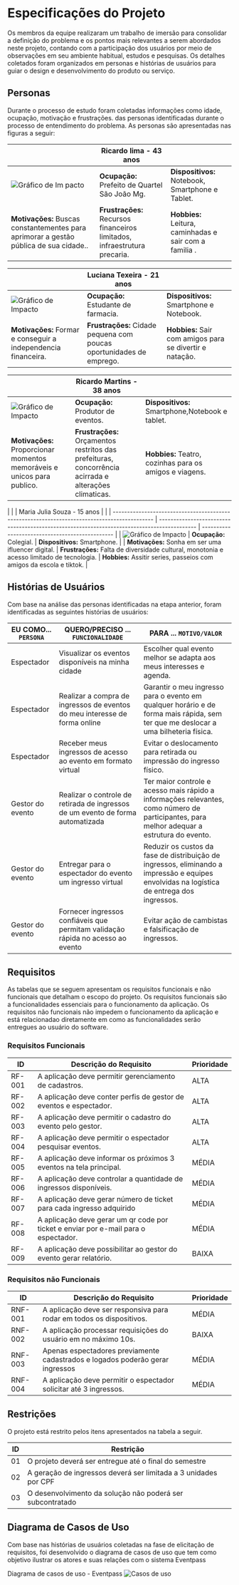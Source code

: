 # Especificações do Projeto

Os membros da equipe realizaram um trabalho de imersão para consolidar a definição do problema e os pontos mais relevantes a serem abordados neste projeto, contando com a participação dos usuários por meio de observações em seu ambiente habitual, estudos e pesquisas. Os detalhes coletados foram organizados em personas e histórias de usuários para guiar o design e desenvolvimento do produto ou serviço.

## Personas

Durante o processo de estudo foram coletadas informações como idade, ocupação, motivação e frustrações. das personas identificadas durante o processo de entendimento do problema. As personas são apresentadas nas figuras a seguir:

|                                                                                        | Ricardo lima - 43 anos                                                    |                                                         |
| -------------------------------------------------------------------------------------- | ------------------------------------------------------------------------- | ------------------------------------------------------- |
| ![Gráfico de Im pacto](img/prefeito.png)                                               | **Ocupação:** Prefeito de Quartel São João Mg.                            | **Dispositivos:** Notebook, Smartphone e Tablet.        |
| **Motivações:** Buscas constantementes para aprimorar a gestão pública de sua cidade.. | **Frustrações:** Recursos financeiros limitados, infraestrutura precaria. | **Hobbies:** Leitura, caminhadas e sair com a familia . |

|                                                                | Luciana Texeira - 21 anos                                            |                                                          |
| -------------------------------------------------------------- | -------------------------------------------------------------------- | -------------------------------------------------------- |
| ![Gráfico de Impacto](img/Luciana.png)                         | **Ocupação:** Estudante de farmacia.                                 | **Dispositivos:** Smartphone e Notebook.                 |
| **Motivações:** Formar e conseguir a independencia financeira. | **Frustrações:** Cidade pequena com poucas oportunidades de emprego. | **Hobbies:** Sair com amigos para se divertir e natação. |

|                                                                         | Ricardo Martins - 38 anos                                                                             |                                                         |
| ----------------------------------------------------------------------- | ----------------------------------------------------------------------------------------------------- | ------------------------------------------------------- |
| ![Gráfico de Impacto](img/ricardo.jpeg)                                 | **Ocupação:** Produtor de eventos.                                                                    | **Dispositivos:** Smartphone,Notebook e tablet.         |
| **Motivações:** Proporcionar momentos memoráveis e unicos para publico. | **Frustrações:** Orçamentos restritos das prefeituras, concorrência acirrada e alterações climaticas. | **Hobbies:** Teatro, cozinhas para os amigos e viagens. |

|
| | Maria Julia Souza - 15 anos | |
| -------------------------------------------------------------------------------------------- | ------------------------------------------------------------------------------------------- | ----------------------------------------------- |
| ![Gráfico de Impacto](img/maria.png) | **Ocupação:** Colegial. | **Dispositivos:** Smartphone. |
| **Motivações:** Sonha em ser uma ifluencer digital. | **Frustrações:** Falta de diversidade cultural, monotonia e acesso limitado de tecnologia. | **Hobbies:** Assitir series, passeios com amigos da escola e tiktok. |
                                                   

## Histórias de Usuários

Com base na análise das personas identificadas na etapa anterior, foram identificadas as seguintes histórias de usuários:

| EU COMO... `PERSONA` | QUERO/PRECISO ... `FUNCIONALIDADE`                                              | PARA ... `MOTIVO/VALOR`                                                                                                                    |
| -------------------- | ------------------------------------------------------------------------------- | ------------------------------------------------------------------------------------------------------------------------------------------ |
| Espectador           | Visualizar os eventos disponíveis na minha cidade                               | Escolher qual evento melhor se adapta aos meus interesses e agenda.                                                                        |
| Espectador           | Realizar a compra de ingressos de eventos do meu interesse de forma online      | Garantir o meu ingresso para o evento em qualquer horário e de forma mais rápida, sem ter que me deslocar a uma bilheteria física.         |
| Espectador           | Receber meus ingressos de acesso ao evento em formato virtual                   | Evitar o deslocamento para retirada ou impressão do ingresso físico.                                                                       |
| Gestor do evento     | Realizar o controle de retirada de ingressos de um evento de forma automatizada | Ter maior controle e acesso mais rápido a informações relevantes, como número de participantes, para melhor adequar a estrutura do evento. |
| Gestor do evento     | Entregar para o espectador do evento um ingresso virtual                        | Reduzir os custos da fase de distribuição de ingressos, eliminando a impressão e equipes envolvidas na logística de entrega dos ingressos. |
| Gestor do evento     | Fornecer ingressos confiáveis que permitam validação rápida no acesso ao evento | Evitar ação de cambistas e falsificação de ingressos.                                                                                      |

## Requisitos

As tabelas que se seguem apresentam os requisitos funcionais e não funcionais que detalham o escopo do projeto.
Os requisitos funcionais são a funcionalidades essenciais para o funcionamento da aplicação.
Os requisitos não funcionais não impedem o funcionamento da aplicação e está relacionadao diretamente em como as funcionalidades serão entregues ao usuário do software.

### Requisitos Funcionais

| ID     | Descrição do Requisito                                                              | Prioridade |
| ------ | ----------------------------------------------------------------------------------- | ---------- |
| RF-001 | A aplicação deve permitir gerenciamento de cadastros.                               | ALTA       |
| RF-002 | A aplicação deve conter perfis de gestor de eventos e espectador.                   | ALTA       |
| RF-003 | A aplicação deve permitir o cadastro do evento pelo gestor.                         | ALTA       |
| RF-004 | A aplicação deve permitir o espectador pesquisar eventos.                           | ALTA       |
| RF-005 | A aplicação deve informar os próximos 3 eventos na tela principal.                  | MÉDIA      |
| RF-006 | A aplicação deve controlar a quantidade de ingressos disponíveis.                   | MÉDIA      |
| RF-007 | A aplicação deve gerar número de ticket para cada ingresso adquirido                | MÉDIA      |
| RF-008 | A aplicação deve gerar um qr code por ticket e enviar por e-mail para o espectador. | MÉDIA      |
| RF-009 | A aplicação deve possibilitar ao gestor do evento gerar relatório.                  | BAIXA      |

### Requisitos não Funcionais

| ID      | Descrição do Requisito                                                        | Prioridade |
| ------- | ----------------------------------------------------------------------------- | ---------- |
| RNF-001 | A aplicação deve ser responsiva para rodar em todos os dispositivos.          | MÉDIA      |
| RNF-002 | A aplicação processar requisições do usuário em no máximo 10s.                | BAIXA      |
| RNF-003 | Apenas espectadores previamente cadastrados e logados poderão gerar ingressos | MÉDIA      |
| RNF-004 | A aplicação deve permitir o espectador solicitar até 3 ingressos.             | MÉDIA      |

## Restrições

O projeto está restrito pelos itens apresentados na tabela a seguir.

|ID| Restrição                                             |
|--|-------------------------------------------------------|
|01| O projeto deverá ser entregue até o final do semestre |
|02| A geração de ingressos deverá ser limitada a 3 unidades por CPF       |
|03| O desenvolvimento da solução não poderá ser subcontratado  |


## Diagrama de Casos de Uso

Com base nas histórias de usuários coletadas na fase de elicitação de requisitos, foi desenvolvido o diagrama de casos de uso que tem como objetivo ilustrar os atores e suas relações com o sistema Eventpass

Diagrama de casos de uso - Eventpass
![Casos de uso](img/Diagrama%20de%20caso%20de%20uso%20-%20Eventpass.jpg)
